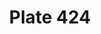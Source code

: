 ---
pid: '424'
an: '11'
title: Plate 424
rev_year: 
_date: 6 novembre 1802
caption: Coiffure ornée d'une Flèche et d'un Peigne renversé.
translation: Headdress ornamented with an arrow and a reversed comb
student: Zoë Dostal
keywords: "[ Flèche, Arrow, Peigne, comb, Titus, Topaz, femme artiste, woman artist
  ]"
permalink: /plates/424
layout: plate-page
---